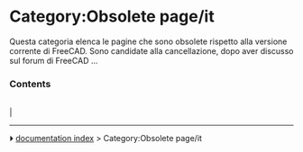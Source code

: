 # Category:Obsolete page/it
Questa categoria elenca le pagine che sono obsolete rispetto alla versione corrente di FreeCAD. Sono candidate alla cancellazione, dopo aver discusso sul forum di FreeCAD \...

### Contents

|     |     |     |
| --- | --- | --- |
|



---
⏵ [documentation index](../README.md) > Category:Obsolete page/it
